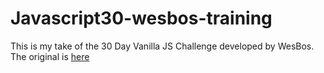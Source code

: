 # Javascript30-wesbos-training
This is my take of the 30 Day Vanilla JS Challenge developed by WesBos.
The original is [here](https://github.com/wesbos/JavaScript30)
